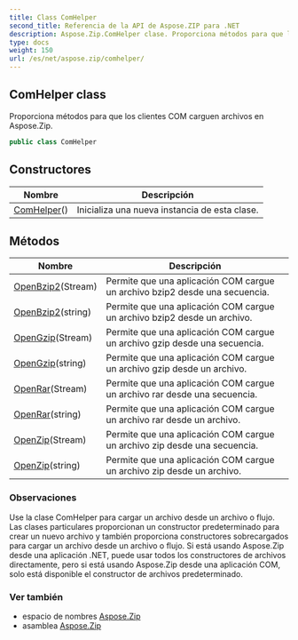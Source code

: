 ```yaml
---
title: Class ComHelper
second_title: Referencia de la API de Aspose.ZIP para .NET
description: Aspose.Zip.ComHelper clase. Proporciona métodos para que los clientes COM carguen archivos en Aspose.Zip.
type: docs
weight: 150
url: /es/net/aspose.zip/comhelper/
---
```

## ComHelper class

Proporciona métodos para que los clientes COM carguen archivos en Aspose.Zip.

```csharp
public class ComHelper
```

## Constructores

| Nombre | Descripción |
| --- | --- |
| [ComHelper](comhelper/)() | Inicializa una nueva instancia de esta clase. |

## Métodos

| Nombre | Descripción |
| --- | --- |
| [OpenBzip2](../../aspose.zip/comhelper/openbzip2/#openbzip2)(Stream) | Permite que una aplicación COM cargue un archivo bzip2 desde una secuencia. |
| [OpenBzip2](../../aspose.zip/comhelper/openbzip2/#openbzip2_1)(string) | Permite que una aplicación COM cargue un archivo bzip2 desde un archivo. |
| [OpenGzip](../../aspose.zip/comhelper/opengzip/#opengzip)(Stream) | Permite que una aplicación COM cargue un archivo gzip desde una secuencia. |
| [OpenGzip](../../aspose.zip/comhelper/opengzip/#opengzip_1)(string) | Permite que una aplicación COM cargue un archivo gzip desde un archivo. |
| [OpenRar](../../aspose.zip/comhelper/openrar/#openrar)(Stream) | Permite que una aplicación COM cargue un archivo rar desde una secuencia. |
| [OpenRar](../../aspose.zip/comhelper/openrar/#openrar_1)(string) | Permite que una aplicación COM cargue un archivo rar desde un archivo. |
| [OpenZip](../../aspose.zip/comhelper/openzip/#openzip)(Stream) | Permite que una aplicación COM cargue un archivo zip desde una secuencia. |
| [OpenZip](../../aspose.zip/comhelper/openzip/#openzip_1)(string) | Permite que una aplicación COM cargue un archivo zip desde un archivo. |

### Observaciones

Use la clase ComHelper para cargar un archivo desde un archivo o flujo. Las clases particulares proporcionan un constructor predeterminado para crear un nuevo archivo y también proporciona constructores sobrecargados para cargar un archivo desde un archivo o flujo. Si está usando Aspose.Zip desde una aplicación .NET, puede usar todos los constructores de archivos directamente, pero si está usando Aspose.Zip desde una aplicación COM, solo está disponible el constructor de archivos predeterminado.

### Ver también

* espacio de nombres [Aspose.Zip](../../aspose.zip/)
* asamblea [Aspose.Zip](../../)



